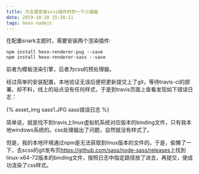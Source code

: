 ```yaml
---
title: 为主题安装scss插件时的一个小插曲
date: 2019-10-20 15:28:11
tags: hexo nodejs
---
```


在配置snark主题时，需要安装两个渲染插件:

```shell
npm install hexo-renderer-pug --save
npm install hexo-renderer-sass --save
```

前者为模板渲染引擎，后者为css的预处理器。

经过简单的安装配置，本地验证无误后便把更新提交上了git，等待travis-ci的部署。却不料，线上的站点没有任何样式，于是到travis页面上查看发现如下错误日志：

{% asset_img sass1.JPG sass错误日志 %}

简单说，就是找不到travis上linux虚拟机系统对应版本的binding文件，只有我本地windows系统的。css处理器出了问题，自然就没有样式了。

但是，我的本地环境通过npm是无法获取到linux版本的文件的。于是，偷懒了一下，去scss的git发布页<https://github.com/sass/node-sass/releases>上找到linux-x64-72版本的binding文件，按照日志中指定路径放了进去，再提交，便成功渲染了css样式。
